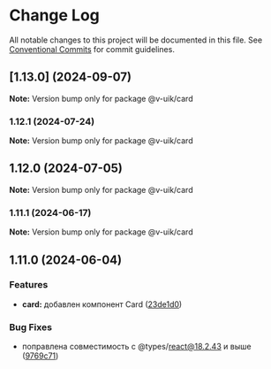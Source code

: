 # Change Log

All notable changes to this project will be documented in this file.
See [Conventional Commits](https://conventionalcommits.org) for commit guidelines.

## [1.13.0] (2024-09-07)

**Note:** Version bump only for package @v-uik/card





### 1.12.1 (2024-07-24)

**Note:** Version bump only for package @v-uik/card





## 1.12.0 (2024-07-05)

**Note:** Version bump only for package @v-uik/card





### 1.11.1 (2024-06-17)

**Note:** Version bump only for package @v-uik/card





## 1.11.0 (2024-06-04)


### Features

* **card:** добавлен компонент Card ([23de1d0](#))


### Bug Fixes

* поправлена совместимость с @types/react@18.2.43 и выше ([9769c71](#))
